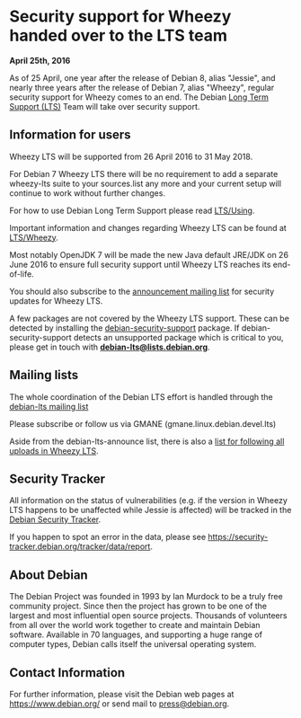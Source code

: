
Security support for Wheezy handed over to the LTS team
=======================================================


**April 25th, 2016**


As of 25 April, one year after the release of Debian 8, alias "Jessie",
and nearly three years after the release of Debian 7, alias "Wheezy",
regular security support for Wheezy comes to an end. The Debian [Long Term Support (LTS)](https://wiki.debian.org/LTS/) Team
will take over security support.


Information for users
---------------------


Wheezy LTS will be supported from 26 April 2016 to 31 May 2018.


For Debian 7 Wheezy LTS there will be no requirement to add a separate
wheezy-lts suite to your sources.list any more and your current setup
will continue to work without further changes.


For how to use Debian Long Term Support please read [LTS/Using](https://wiki.debian.org/LTS/Using).


Important information and changes regarding Wheezy LTS can be found at [LTS/Wheezy](https://wiki.debian.org/LTS/Wheezy).


Most notably OpenJDK 7 will be made the new Java default JRE/JDK on 26
June 2016 to ensure full security support until Wheezy LTS reaches its
end-of-life.


You should also subscribe to the [announcement mailing
list](https://lists.debian.org/debian-lts-announce/) for security updates for Wheezy LTS.


A few packages are not covered by the Wheezy LTS support. These can be
detected by installing the [debian-security-support](https://tracker.debian.org/pkg/debian-security-support)
package. If debian-security-support detects an unsupported package which is
critical to you, please get in touch with
**debian-lts@lists.debian.org**.


Mailing lists
-------------


The whole coordination of the Debian LTS effort is handled through the
[debian-lts mailing list](https://lists.debian.org/debian-lts/)


Please subscribe or follow us via GMANE (gmane.linux.debian.devel.lts)


Aside from the debian-lts-announce list, there is also a [list for following all
uploads in Wheezy LTS](https://lists.debian.org/debian-lts-changes/).


Security Tracker
----------------


All information on the status of vulnerabilities (e.g. if the version in
Wheezy LTS happens to be unaffected while Jessie is affected) will be
tracked in the [Debian Security
Tracker](https://security-tracker.debian.org).


If you happen to spot an error in the data, please see
<https://security-tracker.debian.org/tracker/data/report>.


About Debian
------------



The Debian Project was founded in 1993 by Ian Murdock to be a truly
free community project. Since then the project has grown to be one of
the largest and most influential open source projects. Thousands of
volunteers from all over the world work together to create and
maintain Debian software. Available in 70 languages, and
supporting a huge range of computer types, Debian calls itself the
universal operating system.



Contact Information
-------------------


For further information, please visit the Debian web pages at
<https://www.debian.org/> or send mail to
<press@debian.org>.



